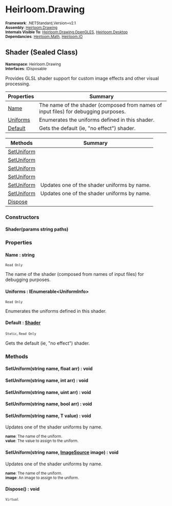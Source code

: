 # Heirloom.Drawing

<small>**Framework**: .NETStandard,Version=v2.1</small>  
<small>**Assembly**: [Heirloom.Drawing](../Heirloom.Drawing/Heirloom.Drawing.md)</small>  
<small>**Internals Visible To**: [Heirloom.Drawing.OpenGLES](../Heirloom.Drawing.OpenGLES/Heirloom.Drawing.OpenGLES.md), [Heirloom.Desktop](../Heirloom.Desktop/Heirloom.Desktop.md)</small>  
<small>**Dependancies**: [Heirloom.Math](../Heirloom.Math/Heirloom.Math.md), [Heirloom.IO](../Heirloom.IO/Heirloom.IO.md)</small>  

## Shader (Sealed Class)
<small>**Namespace**: Heirloom.Drawing</small>  
<small>**Interfaces**: IDisposable</small>  

Provides GLSL shader support for custom image effects and other visual processing.

| Properties               | Summary                                                                             |
|--------------------------|-------------------------------------------------------------------------------------|
| [Name](#NAM5943D12B)     | The name of the shader (composed from names of input files) for debugging purposes. |
| [Uniforms](#UNI9C71E6B7) | Enumerates the uniforms defined in this shader.                                     |
| [Default](#DEFCF6EDD47)  | Gets the default (ie, "no effect") shader.                                          |

| Methods                       | Summary                                     |
|-------------------------------|---------------------------------------------|
| [SetUniform](#SET888E387E)    |                                             |
| [SetUniform](#SET62D3E459)    |                                             |
| [SetUniform](#SET7BB5BD90)    |                                             |
| [SetUniform](#SET5E636ABC)    |                                             |
| [SetUniform<T>](#SETB88E5AFC) | Updates one of the shader uniforms by name. |
| [SetUniform](#SETDB9B094B)    | Updates one of the shader uniforms by name. |
| [Dispose](#DIS4E62D250)       |                                             |

### Constructors

#### Shader(params string paths)

### Properties

#### <a name="NAM5943D12B"></a>Name : string

<small>`Read Only`</small>

The name of the shader (composed from names of input files) for debugging purposes.

#### <a name="UNI9C71E6B7"></a>Uniforms : IEnumerable\<UniformInfo>

<small>`Read Only`</small>

Enumerates the uniforms defined in this shader.

#### <a name="DEFCF6EDD47"></a>Default : [Shader](Heirloom.Drawing.Shader.md)

<small>`Static`, `Read Only`</small>

Gets the default (ie, "no effect") shader.

### Methods

#### <a name="SET888E387E"></a>SetUniform(string name, float arr) : void


#### <a name="SET62D3E459"></a>SetUniform(string name, int arr) : void


#### <a name="SET7BB5BD90"></a>SetUniform(string name, uint arr) : void


#### <a name="SET5E636ABC"></a>SetUniform(string name, bool arr) : void


#### <a name="SETB88E5AFC"></a>SetUniform<T>(string name, T value) : void

Updates one of the shader uniforms by name.

<small>**name**: <param name="name">The name of the uniform.</param></small>  
<small>**value**: <param name="value">The value to assign to the uniform.</param></small>  

#### <a name="SETDB9B094B"></a>SetUniform(string name, [ImageSource](Heirloom.Drawing.ImageSource.md) image) : void

Updates one of the shader uniforms by name.

<small>**name**: <param name="name">The name of the uniform.</param></small>  
<small>**image**: <param name="image">An image to assign to the uniform.</param></small>  

#### <a name="DIS4E62D250"></a>Dispose() : void
<small>`Virtual`</small>

